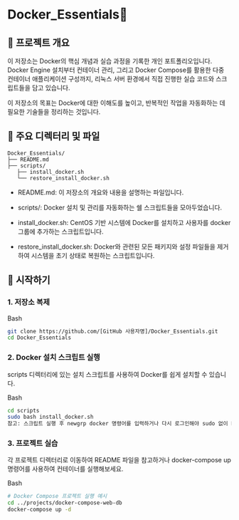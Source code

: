 # Docker_Essentials📝
## 📖 프로젝트 개요
이 저장소는 Docker의 핵심 개념과 실습 과정을 기록한 개인 포트폴리오입니다. Docker Engine 설치부터 컨테이너 관리, 그리고 Docker Compose를 활용한 다중 컨테이너 애플리케이션 구성까지, 리눅스 서버 환경에서 직접 진행한 실습 코드와 스크립트들을 담고 있습니다.

이 저장소의 목표는 Docker에 대한 이해도를 높이고, 반복적인 작업을 자동화하는 데 필요한 기술들을 정리하는 것입니다.

## 📂 주요 디렉터리 및 파일
```
Docker_Essentials/
├── README.md
├── scripts/
   ├── install_docker.sh
   └── restore_install_docker.sh
```

+ README.md: 이 저장소의 개요와 내용을 설명하는 파일입니다.

+ scripts/: Docker 설치 및 관리를 자동화하는 쉘 스크립트들을 모아두었습니다.

+ install_docker.sh: CentOS 기반 시스템에 Docker를 설치하고 사용자를 docker 그룹에 추가하는 스크립트입니다.

+ restore_install_docker.sh: Docker와 관련된 모든 패키지와 설정 파일들을 제거하여 시스템을 초기 상태로 복원하는 스크립트입니다.


## 🚀 시작하기
### 1. 저장소 복제
Bash

```bash
git clone https://github.com/[GitHub 사용자명]/Docker_Essentials.git
cd Docker_Essentials
```

### 2. Docker 설치 스크립트 실행
scripts 디렉터리에 있는 설치 스크립트를 사용하여 Docker를 쉽게 설치할 수 있습니다.

Bash

```bash
cd scripts
sudo bash install_docker.sh
참고: 스크립트 실행 후 newgrp docker 명령어를 입력하거나 다시 로그인해야 sudo 없이 Docker 명령어를 사용할 수 있습니다.
```
### 3. 프로젝트 실습
각 프로젝트 디렉터리로 이동하여 README 파일을 참고하거나 docker-compose up 명령어를 사용하여 컨테이너를 실행해보세요.

Bash

```bash
# Docker Compose 프로젝트 실행 예시
cd ../projects/docker-compose-web-db
docker-compose up -d
```
